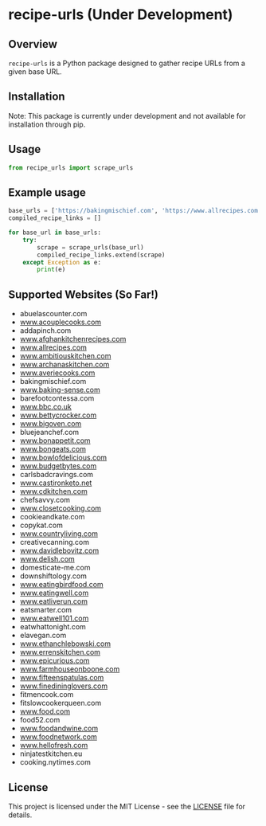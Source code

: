 # recipe-urls (Under Development)

## Overview

`recipe-urls` is a Python package designed to gather recipe URLs from a given base URL.

## Installation

Note: This package is currently under development and not available for installation through pip.

<!-- ```bash
pip install recipe-urls
``` -->

## Usage

```python
from recipe_urls import scrape_urls
```

## Example usage

```python
base_urls = ['https://bakingmischief.com', 'https://www.allrecipes.com']
compiled_recipe_links = []

for base_url in base_urls:
    try:
        scrape = scrape_urls(base_url)
        compiled_recipe_links.extend(scrape)
    except Exception as e:
        print(e)
```

## Supported Websites (So Far!)

- abuelascounter.com
- www.acouplecooks.com
- addapinch.com
- www.afghankitchenrecipes.com
- www.allrecipes.com
- www.ambitiouskitchen.com
- www.archanaskitchen.com
- www.averiecooks.com
- bakingmischief.com
- www.baking-sense.com
- barefootcontessa.com
- www.bbc.co.uk
- www.bettycrocker.com
- www.bigoven.com
- bluejeanchef.com
- www.bonappetit.com
- www.bongeats.com
- www.bowlofdelicious.com
- www.budgetbytes.com
- carlsbadcravings.com
- www.castironketo.net
- www.cdkitchen.com
- chefsavvy.com
- www.closetcooking.com
- cookieandkate.com
- copykat.com 
- www.countryliving.com
- creativecanning.com
- www.davidlebovitz.com
- www.delish.com
- domesticate-me.com
- downshiftology.com
- www.eatingbirdfood.com
- www.eatingwell.com
- www.eatliverun.com
- eatsmarter.com
- www.eatwell101.com
- eatwhattonight.com
- elavegan.com
- www.ethanchlebowski.com
- www.errenskitchen.com
- www.epicurious.com
- www.farmhouseonboone.com
- www.fifteenspatulas.com
- www.finedininglovers.com
- fitmencook.com
- fitslowcookerqueen.com
- www.food.com
- food52.com
- www.foodandwine.com
- www.foodnetwork.com
- www.hellofresh.com
- ninjatestkitchen.eu
- cooking.nytimes.com


## License

This project is licensed under the MIT License - see the [LICENSE](LICENSE) file for details.